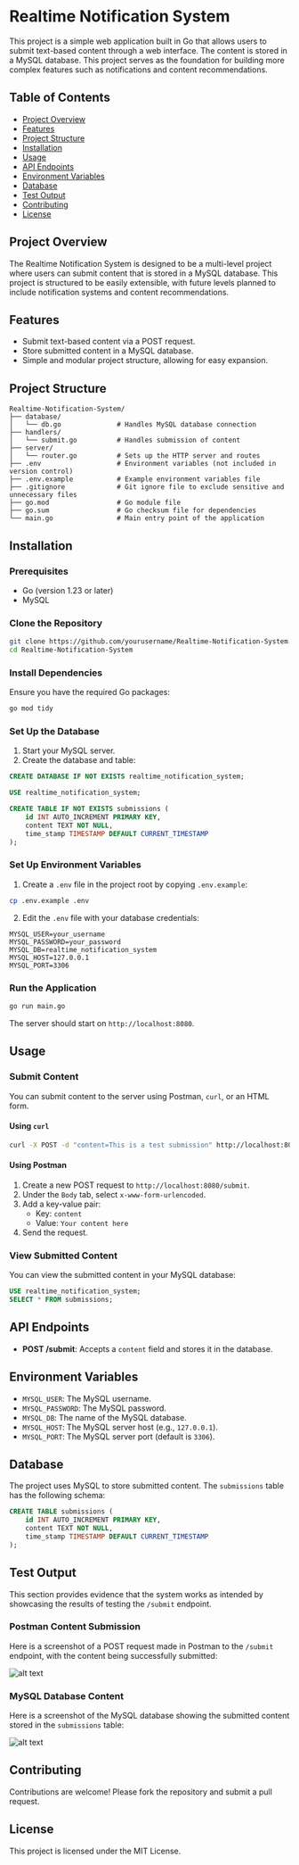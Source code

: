 # Realtime Notification System

This project is a simple web application built in Go that allows users to submit text-based content through a web interface. The content is stored in a MySQL database. This project serves as the foundation for building more complex features such as notifications and content recommendations.

## Table of Contents

- [Project Overview](#project-overview)
- [Features](#features)
- [Project Structure](#project-structure)
- [Installation](#installation)
- [Usage](#usage)
- [API Endpoints](#api-endpoints)
- [Environment Variables](#environment-variables)
- [Database](#database)
- [Test Output](#test-output)
- [Contributing](#contributing)
- [License](#license)

## Project Overview

The Realtime Notification System is designed to be a multi-level project where users can submit content that is stored in a MySQL database. This project is structured to be easily extensible, with future levels planned to include notification systems and content recommendations.

## Features

- Submit text-based content via a POST request.
- Store submitted content in a MySQL database.
- Simple and modular project structure, allowing for easy expansion.

## Project Structure

```plaintext
Realtime-Notification-System/
├── database/
│   └── db.go              # Handles MySQL database connection
├── handlers/
│   └── submit.go          # Handles submission of content
├── server/
│   └── router.go          # Sets up the HTTP server and routes
├── .env                   # Environment variables (not included in version control)
├── .env.example           # Example environment variables file
├── .gitignore             # Git ignore file to exclude sensitive and unnecessary files
├── go.mod                 # Go module file
├── go.sum                 # Go checksum file for dependencies
└── main.go                # Main entry point of the application
```

## Installation

### Prerequisites

- Go (version 1.23 or later)
- MySQL

### Clone the Repository

```bash
git clone https://github.com/yourusername/Realtime-Notification-System.git
cd Realtime-Notification-System
```

### Install Dependencies

Ensure you have the required Go packages:

```bash
go mod tidy
```

### Set Up the Database

1. Start your MySQL server.
2. Create the database and table:

```sql
CREATE DATABASE IF NOT EXISTS realtime_notification_system;

USE realtime_notification_system;

CREATE TABLE IF NOT EXISTS submissions (
    id INT AUTO_INCREMENT PRIMARY KEY,
    content TEXT NOT NULL,
    time_stamp TIMESTAMP DEFAULT CURRENT_TIMESTAMP
);
```

### Set Up Environment Variables

1. Create a `.env` file in the project root by copying `.env.example`:

```bash
cp .env.example .env
```

2. Edit the `.env` file with your database credentials:

```plaintext
MYSQL_USER=your_username
MYSQL_PASSWORD=your_password
MYSQL_DB=realtime_notification_system
MYSQL_HOST=127.0.0.1
MYSQL_PORT=3306
```

### Run the Application

```bash
go run main.go
```

The server should start on `http://localhost:8080`.

## Usage

### Submit Content

You can submit content to the server using Postman, `curl`, or an HTML form.

#### Using `curl`

```bash
curl -X POST -d "content=This is a test submission" http://localhost:8080/submit
```

#### Using Postman

1. Create a new POST request to `http://localhost:8080/submit`.
2. Under the `Body` tab, select `x-www-form-urlencoded`.
3. Add a key-value pair:
   - Key: `content`
   - Value: `Your content here`
4. Send the request.

### View Submitted Content

You can view the submitted content in your MySQL database:

```sql
USE realtime_notification_system;
SELECT * FROM submissions;
```

## API Endpoints

- **POST /submit**: Accepts a `content` field and stores it in the database.

## Environment Variables

- `MYSQL_USER`: The MySQL username.
- `MYSQL_PASSWORD`: The MySQL password.
- `MYSQL_DB`: The name of the MySQL database.
- `MYSQL_HOST`: The MySQL server host (e.g., `127.0.0.1`).
- `MYSQL_PORT`: The MySQL server port (default is `3306`).

## Database

The project uses MySQL to store submitted content. The `submissions` table has the following schema:

```sql
CREATE TABLE submissions (
    id INT AUTO_INCREMENT PRIMARY KEY,
    content TEXT NOT NULL,
    time_stamp TIMESTAMP DEFAULT CURRENT_TIMESTAMP
);
```

## Test Output

This section provides evidence that the system works as intended by showcasing the results of testing the `/submit` endpoint.

### Postman Content Submission

Here is a screenshot of a POST request made in Postman to the `/submit` endpoint, with the content being successfully submitted:

![alt text](documentation/POSTMAN_API_test.png)

### MySQL Database Content

Here is a screenshot of the MySQL database showing the submitted content stored in the `submissions` table:

![alt text](documentation/MySQL_DB_Output.png)

## Contributing

Contributions are welcome! Please fork the repository and submit a pull request.

## License

This project is licensed under the MIT License.
